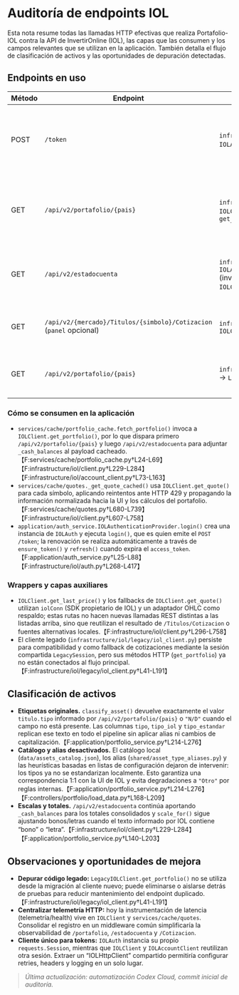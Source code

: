 # Auditoría de endpoints IOL

Esta nota resume todas las llamadas HTTP efectivas que realiza Portafolio-IOL contra la API de InvertirOnline (IOL), las capas que las consumen y los campos relevantes que se utilizan en la aplicación. También detalla el flujo de clasificación de activos y las oportunidades de depuración detectadas.

## Endpoints en uso

| Método | Endpoint | Ubicación (archivo → función) | Propósito | Campos utilizados | Estado |
| --- | --- | --- | --- | --- | --- |
| POST | `/token` | `infrastructure/iol/auth.py` → `IOLAuth.login` / `IOLAuth.refresh` | Obtener `access_token` y `refresh_token` mediante los grants `password` y `refresh_token`. | `access_token`, `refresh_token`, `expires_in`, `user_id` (derivado para auditoría). | Activo (flujo de login y refresh). |
| GET | `/api/v2/portafolio/{pais}` | `infrastructure/iol/client.py` → `IOLClient._fetch_portfolio_live` / `get_portfolio` | Recuperar posiciones y metadatos de cada activo del portafolio. | `activos[].titulo.{tipo, descripcion, simbolo, mercado}`, `cantidad`, `cantidadDisponible`, `cantidadNominal`, `costoUnitario`, `costoTotal`, `inversion`. | Activo (carga inicial del portafolio). |
| GET | `/api/v2/estadocuenta` | `infrastructure/iol/account_client.py` → `IOLAccountClient.fetch_balances` (invocado desde `IOLClient.get_portfolio`) | Complementar el portafolio con saldos de efectivo. | `disponibleEnPesos`, `disponibleEnDolares`, `cotizacionDolar`, `cuentas[].{moneda, descripcion, cotizacion, disponibleParaOperar…}` | Activo (se ejecuta después de cada `/portafolio`). |
| GET | `/api/v2/{mercado}/Titulos/{simbolo}/Cotizacion` (`panel` opcional) | `infrastructure/iol/client.py` → `IOLClient.get_quote` | Obtener la cotización en vivo y variación porcentual. | `ultimoPrecio` (y variantes), `variacion`, `fecha`, `moneda`, `cierreAnterior`, `provider`. | Activo (cotizaciones en tiempo real vía caché). |
| GET | `/api/v2/portafolio/{pais}` | `infrastructure/iol/legacy/iol_client.py` → `LegacyIOLClient.get_portfolio` | Versión heredada del fetch de portafolio. | Igual que la versión actual (`activos[].*`). | Definido pero no referenciado en los flujos vigentes (solo queda para compatibilidad/legacy). |

### Cómo se consumen en la aplicación

- `services/cache/portfolio_cache.fetch_portfolio()` invoca a `IOLClient.get_portfolio()`, por lo que dispara primero `/api/v2/portafolio/{pais}` y luego `/api/v2/estadocuenta` para adjuntar `_cash_balances` al payload cacheado.【F:services/cache/portfolio_cache.py†L24-L69】【F:infrastructure/iol/client.py†L229-L284】【F:infrastructure/iol/account_client.py†L73-L163】
- `services/cache/quotes._get_quote_cached()` usa `IOLClient.get_quote()` para cada símbolo, aplicando reintentos ante HTTP 429 y propagando la información normalizada hacia la UI y los cálculos del portafolio.【F:services/cache/quotes.py†L680-L739】【F:infrastructure/iol/client.py†L607-L758】
- `application/auth_service.IOLAuthenticationProvider.login()` crea una instancia de `IOLAuth` y ejecuta `login()`, que es quien emite el `POST /token`; la renovación se realiza automáticamente a través de `ensure_token()` y `refresh()` cuando expira el `access_token`.【F:application/auth_service.py†L25-L88】【F:infrastructure/iol/auth.py†L268-L417】

### Wrappers y capas auxiliares

- `IOLClient.get_last_price()` y los fallbacks de `IOLClient.get_quote()` utilizan `iolConn` (SDK propietario de IOL) y un adaptador OHLC como respaldo; estas rutas no hacen nuevas llamadas REST distintas a las listadas arriba, sino que reutilizan el resultado de `/Titulos/Cotizacion` o fuentes alternativas locales.【F:infrastructure/iol/client.py†L296-L758】
- El cliente legado (`infrastructure/iol/legacy/iol_client.py`) persiste para compatibilidad y como fallback de cotizaciones mediante la sesión compartida `LegacySession`, pero sus métodos HTTP (`get_portfolio`) ya no están conectados al flujo principal.【F:infrastructure/iol/legacy/iol_client.py†L41-L191】

## Clasificación de activos

- **Etiquetas originales.** `classify_asset()` devuelve exactamente el valor `titulo.tipo` informado por `/api/v2/portafolio/{pais}` o `"N/D"` cuando el campo no está presente. Las columnas `tipo`, `tipo_iol` y `tipo_estandar` replican ese texto en todo el pipeline sin aplicar alias ni cambios de capitalización.【F:application/portfolio_service.py†L214-L276】
- **Catálogo y alias desactivados.** El catálogo local (`data/assets_catalog.json`), los alias (`shared/asset_type_aliases.py`) y las heurísticas basadas en listas de configuración dejaron de intervenir: los tipos ya no se estandarizan localmente. Esto garantiza una correspondencia 1:1 con la UI de IOL y evita degradaciones a `"Otro"` por reglas internas.【F:application/portfolio_service.py†L214-L276】【F:controllers/portfolio/load_data.py†L168-L209】
- **Escalas y totales.** `/api/v2/estadocuenta` continúa aportando `_cash_balances` para los totales consolidados y `scale_for()` sigue ajustando bonos/letras cuando el texto informado por IOL contiene “bono” o “letra”.【F:infrastructure/iol/client.py†L229-L284】【F:application/portfolio_service.py†L140-L203】

## Observaciones y oportunidades de mejora

- **Depurar código legado:** `LegacyIOLClient.get_portfolio()` no se utiliza desde la migración al cliente nuevo; puede eliminarse o aislarse detrás de pruebas para reducir mantenimiento del endpoint duplicado.【F:infrastructure/iol/legacy/iol_client.py†L41-L191】
- **Centralizar telemetría HTTP:** hoy la instrumentación de latencia (telemetría/health) vive en `IOLClient` y `services/cache/quotes`. Consolidar el registro en un middleware común simplificaría la observabilidad de `/portafolio`, `/estadocuenta` y `/Cotizacion`.
- **Cliente único para tokens:** `IOLAuth` instancia su propio `requests.Session`, mientras que `IOLClient` y `IOLAccountClient` reutilizan otra sesión. Extraer un “IOLHttpClient” compartido permitiría configurar retries, headers y logging en un solo lugar.

> _Última actualización: automatización Codex Cloud, commit inicial de auditoría._
